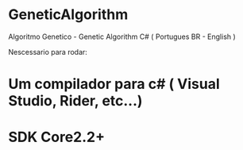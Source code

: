 # GeneticAlgorithm
Algoritmo Genetico - Genetic Algorithm C# ( Portugues BR - English )

Nescessario para rodar:
  # Um compilador para c# ( Visual Studio, Rider, etc...)
  # SDK Core2.2+
